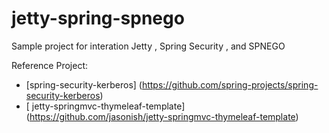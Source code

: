 jetty-spring-spnego
===================

Sample project for interation Jetty , Spring Security , and SPNEGO

Reference Project:
* [spring-security-kerberos] (https://github.com/spring-projects/spring-security-kerberos)
* [ jetty-springmvc-thymeleaf-template] (https://github.com/jasonish/jetty-springmvc-thymeleaf-template)

